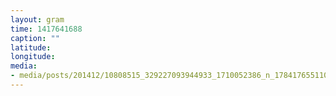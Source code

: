 ```yaml
---
layout: gram
time: 1417641688
caption: ""
latitude: 
longitude: 
media:
- media/posts/201412/10808515_329227093944933_1710052386_n_17841765511000351.jpg
---
```

